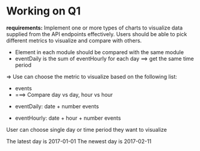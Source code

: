 # Working on Q1

**requirements:** Implement one or more types of charts to visualize data supplied from the API endpoints effectively. Users should be able to pick different metrics to visualize and compare with others.

- Element in each module should be compared with the same module
- eventDaily is the sum of eventHourly for each day ==> get the same time period

=> Use can choose the metric to visualize based on the following list:

- events
- ===> Compare day vs day, hour vs hour

* eventDaily: date + number events

* eventHourly: date + hour + number events

User can choose single day or time period they want to visualize

The latest day is 2017-01-01
The newest day is 2017-02-11
